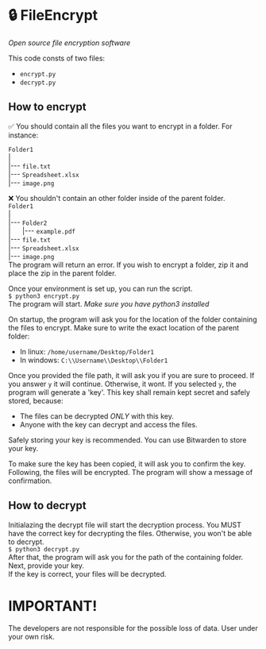 # 🔒 FileEncrypt
_Open source file encryption software_

This code consts of two files:
* `encrypt.py`
* `decrypt.py`

## How to encrypt
✅ You should contain all the files you want to encrypt in a folder. For instance:  

`Folder1`  
|  
|--- `file.txt`  
|--- `Spreadsheet.xlsx`  
|--- `image.png`  

❌ You shouldn't contain an other folder inside of the parent folder.  
`Folder1`  
|  
|--- `Folder2`  
|&nbsp;&nbsp;&nbsp;&nbsp;&nbsp;&nbsp;|--- `example.pdf`  
|--- `file.txt`  
|--- `Spreadsheet.xlsx`  
|--- `image.png`  
The program will return an error. If you wish to encrypt a folder, zip it and place the zip in the parent folder.

Once your environment is set up, you can run the script.  
`$ python3 encrypt.py`  
The program will start. *Make sure you have python3 installed*

On startup, the program will ask you for the location of the folder containing the files to encrypt. Make sure to write the exact location of the parent folder:  
* In linux: `/home/username/Desktop/Folder1`  
* In windows: `C:\\Username\\Desktop\\Folder1`

Once you provided the file path, it will ask you if you are sure to proceed. If you answer `y` it will continue. Otherwise, it wont.
If you selected `y`, the program will generate a 'key'. This key shall remain kept secret and safely stored, because:  
* The files can be decrypted *ONLY* with this key.  
* Anyone with the key can decrypt and access the files.  

Safely storing your key is recommended. You can use Bitwarden to store your key.  
  
To make sure the key has been copied, it will ask you to confirm the key. Following, the files will be encrypted. The program will show a message of confirmation.

## How to decrypt
Initialazing the decrypt file will start the decryption process. You MUST have the correct key for decrypting the files. Otherwise, you won't be able to decrypt.  
`$ python3 decrypt.py`  
After that, the program will ask you for the path of the containing folder.  
Next, provide your key.  
If the key is correct, your files will be decrypted.  
  
# IMPORTANT!  
  
The developers are not responsible for the possible loss of data. User under your own risk.  
